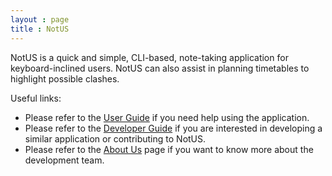 ```yaml
---
layout : page
title : NotUS
---
```


NotUS is a quick and simple, CLI-based, note-taking application for keyboard-inclined users. NotUS can also assist in planning timetables to highlight possible clashes.

Useful links:
* Please refer to the [User Guide](UserGuide.md) if you need help using the application. 
* Please refer to the [Developer Guide](DeveloperGuide.md) if you are interested in developing a similar application or contributing to NotUS.
* Please refer to the [About Us](AboutUs.md) page if you want to know more about the development team.
